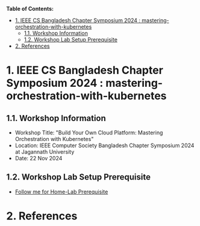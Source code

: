 **Table of Contents:**
- [1. IEEE CS Bangladesh Chapter Symposium 2024 : mastering-orchestration-with-kubernetes](#1-ieee-cs-bangladesh-chapter-symposium-2024--mastering-orchestration-with-kubernetes)
  - [1.1. Workshop Information](#11-workshop-information)
  - [1.2. Workshop Lab Setup Prerequisite](#12-workshop-lab-setup-prerequisite)
- [2. References](#2-references)


# 1. IEEE CS Bangladesh Chapter Symposium 2024 : mastering-orchestration-with-kubernetes

## 1.1. Workshop Information
- Workshop Title: "Build Your Own Cloud Platform: Mastering Orchestration with Kubernetes"
- Location: IEEE Computer Society Bangladesh Chapter Symposium 2024 at Jagannath University
- Date: 22 Nov 2024


## 1.2. Workshop Lab Setup Prerequisite
- [Follow me for Home-Lab Prerequisite](./installation/home-lab-preparation/README.md)






# 2. References
